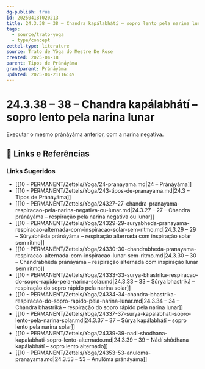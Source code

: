 ```yaml
---
dg-publish: true
id: 20250418T020213
title: 24.3.38 – 38 – Chandra kapálabhátí – sopro lento pela narina lunar
tags:
  - source/trato-yoga
  - type/concept
zettel-type: literature
source: Trato de Yôga do Mestre De Rose
created: 2025-04-18
parent: Tipos de Pránáyáma
grandparent: Pránáyáma
updated: 2025-04-21T16:49
---
```


# 24.3.38 – 38 – Chandra kapálabhátí – sopro lento pela narina lunar

Executar o mesmo pránáyáma anterior, com a narina negativa.

## 🔗 Links e Referências











### Links Sugeridos

- [[10 - PERMANENT/Zettels/Yoga/24-pranayama.md\|24 – Pránáyáma]]
- [[10 - PERMANENT/Zettels/Yoga/243-tipos-de-pranayama.md\|24.3 – Tipos de Pránáyáma]]
- [[10 - PERMANENT/Zettels/Yoga/24327-27-chandra-pranayama-respiracao-pela-narina-negativa-ou-lunar.md\|24.3.27 – 27 – Chandra pránáyáma – respiração pela narina negativa ou lunar]]
- [[10 - PERMANENT/Zettels/Yoga/24329-29-suryabheda-pranayama-respiracao-alternada-com-inspiracao-solar-sem-ritmo.md\|24.3.29 – 29 – Súryabhêda pránáyáma – respiração alternada com inspiração solar sem ritmo]]
- [[10 - PERMANENT/Zettels/Yoga/24330-30-chandrabheda-pranayama-respiracao-alternada-com-inspiracao-lunar-sem-ritmo.md\|24.3.30 – 30 – Chandrabhêda pránáyáma – respiração alternada com inspiração lunar sem ritmo]]
- [[10 - PERMANENT/Zettels/Yoga/24333-33-surya-bhastrika-respiracao-do-sopro-rapido-pela-narina-solar.md\|24.3.33 – 33 – Súrya bhastriká – respiração do sopro rápido pela narina solar]]
- [[10 - PERMANENT/Zettels/Yoga/24334-34-chandra-bhastrika-respiracao-do-sopro-rapido-pela-narina-lunar.md\|24.3.34 – 34 – Chandra bhastriká – respiração do sopro rápido pela narina lunar]]
- [[10 - PERMANENT/Zettels/Yoga/24337-37-surya-kapalabhati-sopro-lento-pela-narina-solar.md\|24.3.37 – 37 – Súrya kapálabhátí – sopro lento pela narina solar]]
- [[10 - PERMANENT/Zettels/Yoga/24339-39-nadi-shodhana-kapalabhati-sopro-lento-alternado.md\|24.3.39 – 39 – Nádí shôdhana kapálabhátí – sopro lento alternado]]
- [[10 - PERMANENT/Zettels/Yoga/24353-53-anuloma-pranayama.md\|24.3.53 – 53 – Anulôma pránáyáma]]